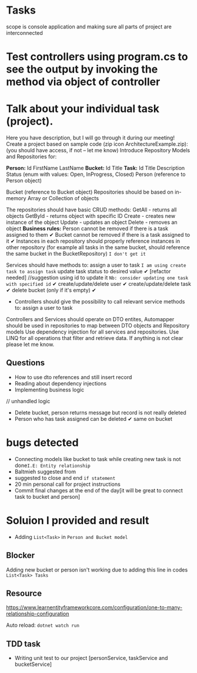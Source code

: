 # Tasks
scope is console application and making sure all parts of project are interconnected
# Test controllers using  program.cs to see the output  by invoking the method via object of controller
# Talk about your individual task (project).
Here you have description, but I will go through it during our meeting!
Create a project based on sample code (​zip icon ArchitectureExample.zip): (you should have access, if not – let me know)
Introduce Repository Models and Repositories for:

**Person:**
Id
FirstName
LastName
**Bucket:**
Id
Title
**Task:**
Id
Title
Description
Status (enum with values: Open, InProgress, Closed)
Person (reference to Person object)

Bucket (reference to Bucket object)
Repositories should be based on in-memory Array or Collection of objects

The repositories should have basic CRUD methods:
GetAll - returns all objects
GetById - returns object with specific ID
Create - creates new instance of the object
Update - updates an object
Delete - removes an object
**Business rules:**
Person cannot be removed if there is a task assigned to them ✔
Bucket cannot be removed if there is a task assigned to it ✔
Instances in each repository should properly reference instances in other repository (for example all tasks in the same bucket, should reference the same bucket in the BucketRepository) `I don't get it`

Services should have methods to:
assign a user to task `I am using create task to assign task`
update task status to desired value ✔ [refactor needed] //suggestion using id to update it `Nb: consider updating one task with specified id`
  ✔ 
create/update/delete user ✔
create/update/delete task ✔
delete bucket (only if it's empty) ✔

- Controllers should give the possibility to call relevant service methods to:
assign a user to task


Controllers and Services should operate on DTO entites, Automapper should be used in repositories to map between DTO objects and Repository models
Use dependency injection for all services and repositories.
Use LINQ for all operations that filter and retrieve data.
If anything is not clear please let me know.


Questions
------------
- How to use dto references and still insert record
- Reading about dependency injections
- Implementing business logic

// unhandled logic
- Delete bucket, person returns message but record is not really deleted
- Person who has task assigned can be deleted ✔
same on bucket

# bugs detected
- Connecting models like bucket to task while creating new task is not done`I.E: Entity relationship `
- Baltmieh suggested from 
- suggested to close and end `if statement`
- 20 min personal call for project instructions
- Commit final changes at the end of the day[it will be great to connect task to bucket and person]
# Soluion I provided and result
- Adding `List<Task>` in `Person and Bucket model`
## Blocker
Adding new bucket or person isn't working due to adding this line in codes `List<Task> Tasks`
## Resource
https://www.learnentityframeworkcore.com/configuration/one-to-many-relationship-configuration

Auto reload: `dotnet watch run` 

## TDD task
- Writing unit test to our project [personService, taskService and bucketService]
